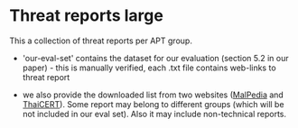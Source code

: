 # Threat reports large 

This a collection of threat reports per APT group. 

 - 'our-eval-set' contains the dataset for our evaluation (section 5.2 in our paper) - this is manually verified, each .txt file contains web-links to threat report

 - we also provide the downloaded list from two websites ([MalPedia](https://malpedia.caad.fkie.fraunhofer.de/) and [ThaiCERT](https://www.thaicert.or.th/en/homepage/)). Some report may belong to different groups (which will be not included in our eval set). Also it may include non-technical reports.
